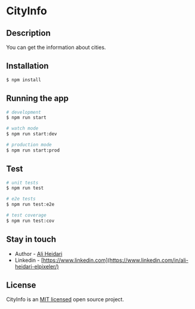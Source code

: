 # CityInfo

## Description

You can get the information about cities.

## Installation

```bash
$ npm install
```

## Running the app

```bash
# development
$ npm run start

# watch mode
$ npm run start:dev

# production mode
$ npm run start:prod
```

## Test

```bash
# unit tests
$ npm run test

# e2e tests
$ npm run test:e2e

# test coverage
$ npm run test:cov
```


## Stay in touch

- Author - [Ali Heidari](https://aheidari.com)
- Linkedin - [https://www.linkedin.com](https://www.linkedin.com/in/ali-heidari-elpixeler/)

## License

CityInfo is an [MIT licensed](LICENSE) open source project.
